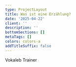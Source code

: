 ```yaml
---
type: ProjectLayout
title: Was ist eine Erzählung?
date: '2025-04-22'
client: ''
description: ''
bottomSections: []
metaTags: []
colors: colors-a
addTitleSuffix: false
---
```

Vokaleb Trainer

